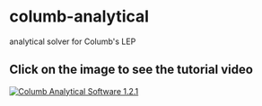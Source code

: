# columb-analytical
analytical solver for Columb's LEP

## Click on the image to see the tutorial video
[![Columb Analytical Software 1.2.1](https://img.youtube.com/vi/u8TrOA9gkvc/0.jpg)](https://www.youtube.com/watch?v=u8TrOA9gkvc)
